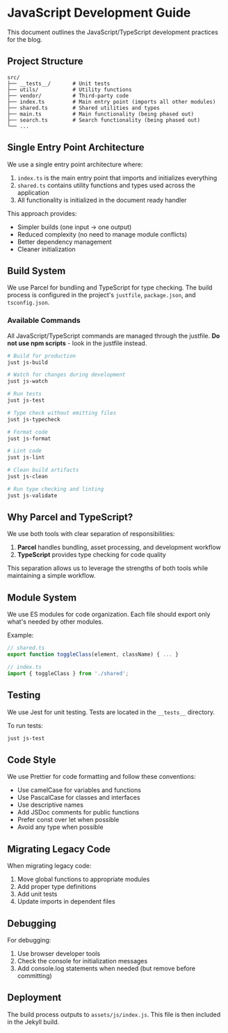 # JavaScript Development Guide

This document outlines the JavaScript/TypeScript development practices for the blog.

## Project Structure

```
src/
├── __tests__/       # Unit tests
├── utils/           # Utility functions
├── vendor/          # Third-party code
├── index.ts         # Main entry point (imports all other modules)
├── shared.ts        # Shared utilities and types
├── main.ts          # Main functionality (being phased out)
├── search.ts        # Search functionality (being phased out)
└── ...
```

## Single Entry Point Architecture

We use a single entry point architecture where:

1. `index.ts` is the main entry point that imports and initializes everything
2. `shared.ts` contains utility functions and types used across the application
3. All functionality is initialized in the document ready handler

This approach provides:

- Simpler builds (one input → one output)
- Reduced complexity (no need to manage module conflicts)
- Better dependency management
- Cleaner initialization

## Build System

We use Parcel for bundling and TypeScript for type checking. The build process is configured in the project's `justfile`, `package.json`, and `tsconfig.json`.

### Available Commands

All JavaScript/TypeScript commands are managed through the justfile. **Do not use npm scripts** - look in the justfile instead.

```bash
# Build for production
just js-build

# Watch for changes during development
just js-watch

# Run tests
just js-test

# Type check without emitting files
just js-typecheck

# Format code
just js-format

# Lint code
just js-lint

# Clean build artifacts
just js-clean

# Run type checking and linting
just js-validate
```

## Why Parcel and TypeScript?

We use both tools with clear separation of responsibilities:

1. **Parcel** handles bundling, asset processing, and development workflow
2. **TypeScript** provides type checking for code quality

This separation allows us to leverage the strengths of both tools while maintaining a simple workflow.

## Module System

We use ES modules for code organization. Each file should export only what's needed by other modules.

Example:

```typescript
// shared.ts
export function toggleClass(element, className) { ... }

// index.ts
import { toggleClass } from './shared';
```

## Testing

We use Jest for unit testing. Tests are located in the `__tests__` directory.

To run tests:

```bash
just js-test
```

## Code Style

We use Prettier for code formatting and follow these conventions:

- Use camelCase for variables and functions
- Use PascalCase for classes and interfaces
- Use descriptive names
- Add JSDoc comments for public functions
- Prefer const over let when possible
- Avoid any type when possible

## Migrating Legacy Code

When migrating legacy code:

1. Move global functions to appropriate modules
2. Add proper type definitions
3. Add unit tests
4. Update imports in dependent files

## Debugging

For debugging:

1. Use browser developer tools
2. Check the console for initialization messages
3. Add console.log statements when needed (but remove before committing)

## Deployment

The build process outputs to `assets/js/index.js`. This file is then included in the Jekyll build.
